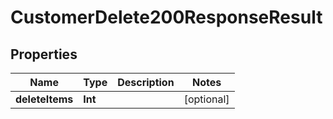 

# CustomerDelete200ResponseResult


## Properties

Name | Type | Description | Notes
------------ | ------------- | ------------- | -------------
**deleteItems** | **Int** |  |  [optional]




